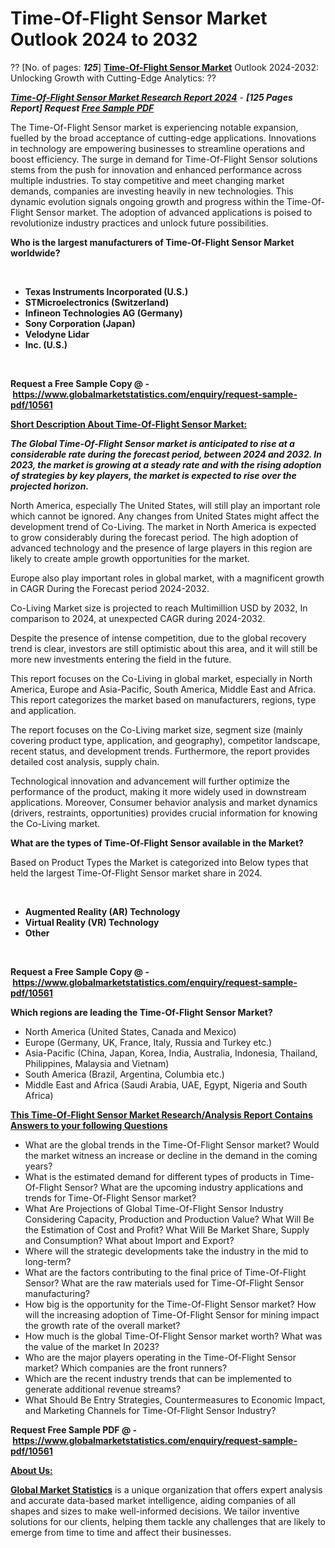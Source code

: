 <h1>Time-Of-Flight Sensor Market Outlook 2024 to 2032</h1>
<p>?? [No. of pages:&nbsp;<strong><em>125</em></strong>]&nbsp;<strong><a href="https://www.globalmarketstatistics.com/market-reports/time-of-flight-sensor-market-10561">Time-Of-Flight Sensor&nbsp;Market</a></strong>&nbsp;Outlook 2024-2032: Unlocking Growth with Cutting-Edge Analytics: ??</p>
<p><strong><em><a href="https://www.globalmarketstatistics.com/market-reports/time-of-flight-sensor-market-10561">Time-Of-Flight Sensor Market Research Report 2024</a></em></strong>&nbsp;-&nbsp;<strong><em>[125 Pages Report]&nbsp;Request <a href="https://www.globalmarketstatistics.com/enquiry/request-sample-pdf/10561">Free Sample PDF</a></em></strong></p>
<p>The Time-Of-Flight Sensor market is experiencing notable expansion, fuelled by the broad acceptance of cutting-edge applications. Innovations in technology are empowering businesses to streamline operations and boost efficiency. The surge in demand for Time-Of-Flight Sensor solutions stems from the push for innovation and enhanced performance across multiple industries. To stay competitive and meet changing market demands, companies are investing heavily in new technologies. This dynamic evolution signals ongoing growth and progress within the Time-Of-Flight Sensor market. The adoption of advanced applications is poised to revolutionize industry practices and unlock future possibilities.</p>
<p><strong>Who is the largest manufacturers of Time-Of-Flight Sensor Market worldwide?</strong></p>
<p>&nbsp;</p>
<ul>
<li><strong>Texas Instruments Incorporated (U.S.)</strong></li>
<li><strong>STMicroelectronics (Switzerland)</strong></li>
<li><strong>Infineon Technologies AG (Germany)</strong></li>
<li><strong>Sony Corporation (Japan)</strong></li>
<li><strong>Velodyne Lidar</strong></li>
<li><strong>Inc. (U.S.)</strong></li>
</ul>
<p>&nbsp;</p>
<p><strong>Request a Free Sample Copy @ -&nbsp;<a href="https://www.globalmarketstatistics.com/enquiry/request-sample-pdf/10561">https://www.globalmarketstatistics.com/enquiry/request-sample-pdf/10561</a></strong></p>
<p><strong><u>Short Description About Time-Of-Flight Sensor Market:</u></strong></p>
<p><strong><em>The Global Time-Of-Flight Sensor market is anticipated to rise at a considerable rate during the forecast period, between 2024 and 2032. In 2023, the market is growing at a steady rate and with the rising adoption of strategies by key players, the market is expected to rise over the projected horizon.</em></strong></p>
<p>North America, especially The United States, will still play an important role which cannot be ignored. Any changes from United States might affect the development trend of Co-Living. The market in North America is expected to grow considerably during the forecast period. The high adoption of advanced technology and the presence of large players in this region are likely to create ample growth opportunities for the market.</p>
<p>Europe also play important roles in global market, with a magnificent growth in CAGR During the Forecast period 2024-2032.</p>
<p>Co-Living Market size is projected to reach Multimillion USD by 2032, In comparison to 2024, at unexpected CAGR during 2024-2032.</p>
<p>Despite the presence of intense competition, due to the global recovery trend is clear, investors are still optimistic about this area, and it will still be more new investments entering the field in the future.</p>
<p>This report focuses on the Co-Living in global market, especially in North America, Europe and Asia-Pacific, South America, Middle East and Africa. This report categorizes the market based on manufacturers, regions, type and application.</p>
<p>The report focuses on the Co-Living market size, segment size (mainly covering product type, application, and geography), competitor landscape, recent status, and development trends. Furthermore, the report provides detailed cost analysis, supply chain.</p>
<p>Technological innovation and advancement will further optimize the performance of the product, making it more widely used in downstream applications. Moreover, Consumer behavior analysis and market dynamics (drivers, restraints, opportunities) provides crucial information for knowing the Co-Living market.</p>
<p><strong>What are the types of Time-Of-Flight Sensor available in the Market?</strong></p>
<p>Based on Product Types the Market is categorized into Below types that held the largest Time-Of-Flight Sensor market share in 2024.</p>
<p>&nbsp;</p>
<ul>
<li><strong>Augmented Reality (AR) Technology</strong></li>
<li><strong>Virtual Reality (VR) Technology</strong></li>
<li><strong>Other</strong></li>
</ul>
<p>&nbsp;</p>
<p><strong>Request a Free Sample Copy @ -&nbsp;<a href="https://www.globalmarketstatistics.com/enquiry/request-sample-pdf/10561">https://www.globalmarketstatistics.com/enquiry/request-sample-pdf/10561</a></strong></p>
<p><strong>Which regions are leading the Time-Of-Flight Sensor Market?</strong></p>
<ul>
<li>North America (United States, Canada and Mexico)</li>
<li>Europe (Germany, UK, France, Italy, Russia and Turkey etc.)</li>
<li>Asia-Pacific (China, Japan, Korea, India, Australia, Indonesia, Thailand, Philippines, Malaysia and Vietnam)</li>
<li>South America (Brazil, Argentina, Columbia etc.)</li>
<li>Middle East and Africa (Saudi Arabia, UAE, Egypt, Nigeria and South Africa)</li>
</ul>
<p><strong><u>This Time-Of-Flight Sensor Market Research/Analysis Report Contains Answers to your following Questions</u></strong></p>
<ul>
<li>What are the global trends in the Time-Of-Flight Sensor market? Would the market witness an increase or decline in the demand in the coming years?</li>
<li>What is the estimated demand for different types of products in Time-Of-Flight Sensor? What are the upcoming industry applications and trends for Time-Of-Flight Sensor market?</li>
<li>What Are Projections of Global Time-Of-Flight Sensor Industry Considering Capacity, Production and Production Value? What Will Be the Estimation of Cost and Profit? What Will Be Market Share, Supply and Consumption? What about Import and Export?</li>
<li>Where will the strategic developments take the industry in the mid to long-term?</li>
<li>What are the factors contributing to the final price of Time-Of-Flight Sensor? What are the raw materials used for Time-Of-Flight Sensor manufacturing?</li>
<li>How big is the opportunity for the Time-Of-Flight Sensor market? How will the increasing adoption of Time-Of-Flight Sensor for mining impact the growth rate of the overall market?</li>
<li>How much is the global Time-Of-Flight Sensor market worth? What was the value of the market In 2023?</li>
<li>Who are the major players operating in the Time-Of-Flight Sensor market? Which companies are the front runners?</li>
<li>Which are the recent industry trends that can be implemented to generate additional revenue streams?</li>
<li>What Should Be Entry Strategies, Countermeasures to Economic Impact, and Marketing Channels for Time-Of-Flight Sensor Industry?</li>
</ul>
<p><strong>Request Free Sample PDF @ -&nbsp;<a href="https://www.globalmarketstatistics.com/enquiry/request-sample-pdf/10561">https://www.globalmarketstatistics.com/enquiry/request-sample-pdf/10561</a></strong></p>
<p><strong><u>About Us:</u></strong></p>
<p><strong><a href="https://www.globalmarketstatistics.com/">Global Market Statistics</a></strong>&nbsp;is a unique organization that offers expert analysis and accurate data-based market intelligence, aiding companies of all shapes and sizes to make well-informed decisions. We tailor inventive solutions for our clients, helping them tackle any challenges that are likely to emerge from time to time and affect their businesses.</p>